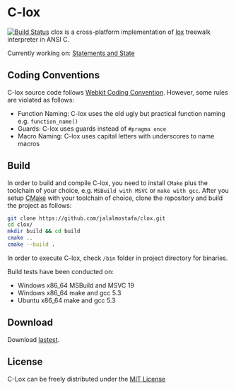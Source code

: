 # C-lox

[![Build Status](https://travis-ci.org/jalalmostafa/clox.svg?branch=master)](https://travis-ci.org/jalalmostafa/clox)
clox is a cross-platform implementation of [lox](http://craftinginterpreters.com/the-lox-language.html) treewalk interpreter in ANSI C.

Currently working on: [Statements and State](http://craftinginterpreters.com/statements-and-state.html)

## Coding Conventions

C-lox source code follows [Webkit Coding Convention](https://webkit.org/code-style-guidelines/). However, some rules are violated as follows:

* Function Naming: C-lox uses the old ugly but practical function naming e.g. `function_name()`
* Guards: C-lox uses guards instead of `#pragma once`
* Macro Naming: C-lox uses capital letters with underscores to name macros

## Build

In order to build and compile C-lox, you need to install `CMake` plus the toolchain of your choice, e.g. `MSBuild with MSVC` or `make with gcc`. After you setup [CMake](https://cmake.org/install) with your toolchain of choice, clone the repository and build the project as follows:

```bash
git clone https://github.com/jalalmostafa/clox.git
cd clox/
mkdir build && cd build
cmake ..
cmake --build .
```

In order to execute C-lox, check `/bin` folder in project directory for binaries.

Build tests have been conducted on:

* Windows x86_64 MSBuild and MSVC 19
* Windows x86_64 make and gcc 5.3
* Ubuntu x86_64 make and gcc 5.3

## Download

Download [lastest](https://github.com/jalalmostafa/clox/releases).

## License

C-Lox can be freely distributed under the [MIT License](https://github.com/jalalmostafa/c-lox/blob/master/LICENSE)
